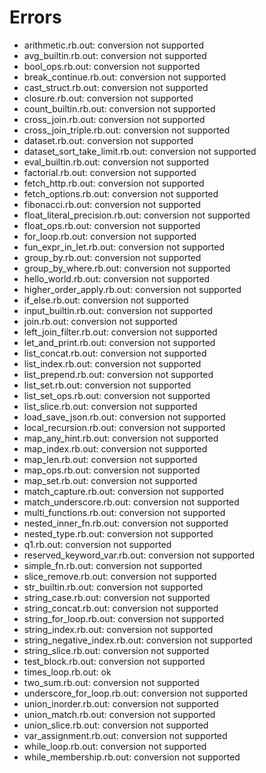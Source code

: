 # Errors

- arithmetic.rb.out: conversion not supported
- avg_builtin.rb.out: conversion not supported
- bool_ops.rb.out: conversion not supported
- break_continue.rb.out: conversion not supported
- cast_struct.rb.out: conversion not supported
- closure.rb.out: conversion not supported
- count_builtin.rb.out: conversion not supported
- cross_join.rb.out: conversion not supported
- cross_join_triple.rb.out: conversion not supported
- dataset.rb.out: conversion not supported
- dataset_sort_take_limit.rb.out: conversion not supported
- eval_builtin.rb.out: conversion not supported
- factorial.rb.out: conversion not supported
- fetch_http.rb.out: conversion not supported
- fetch_options.rb.out: conversion not supported
- fibonacci.rb.out: conversion not supported
- float_literal_precision.rb.out: conversion not supported
- float_ops.rb.out: conversion not supported
- for_loop.rb.out: conversion not supported
- fun_expr_in_let.rb.out: conversion not supported
- group_by.rb.out: conversion not supported
- group_by_where.rb.out: conversion not supported
- hello_world.rb.out: conversion not supported
- higher_order_apply.rb.out: conversion not supported
- if_else.rb.out: conversion not supported
- input_builtin.rb.out: conversion not supported
- join.rb.out: conversion not supported
- left_join_filter.rb.out: conversion not supported
- let_and_print.rb.out: conversion not supported
- list_concat.rb.out: conversion not supported
- list_index.rb.out: conversion not supported
- list_prepend.rb.out: conversion not supported
- list_set.rb.out: conversion not supported
- list_set_ops.rb.out: conversion not supported
- list_slice.rb.out: conversion not supported
- load_save_json.rb.out: conversion not supported
- local_recursion.rb.out: conversion not supported
- map_any_hint.rb.out: conversion not supported
- map_index.rb.out: conversion not supported
- map_len.rb.out: conversion not supported
- map_ops.rb.out: conversion not supported
- map_set.rb.out: conversion not supported
- match_capture.rb.out: conversion not supported
- match_underscore.rb.out: conversion not supported
- multi_functions.rb.out: conversion not supported
- nested_inner_fn.rb.out: conversion not supported
- nested_type.rb.out: conversion not supported
- q1.rb.out: conversion not supported
- reserved_keyword_var.rb.out: conversion not supported
- simple_fn.rb.out: conversion not supported
- slice_remove.rb.out: conversion not supported
- str_builtin.rb.out: conversion not supported
- string_case.rb.out: conversion not supported
- string_concat.rb.out: conversion not supported
- string_for_loop.rb.out: conversion not supported
- string_index.rb.out: conversion not supported
- string_negative_index.rb.out: conversion not supported
- string_slice.rb.out: conversion not supported
- test_block.rb.out: conversion not supported
- times_loop.rb.out: ok
- two_sum.rb.out: conversion not supported
- underscore_for_loop.rb.out: conversion not supported
- union_inorder.rb.out: conversion not supported
- union_match.rb.out: conversion not supported
- union_slice.rb.out: conversion not supported
- var_assignment.rb.out: conversion not supported
- while_loop.rb.out: conversion not supported
- while_membership.rb.out: conversion not supported
